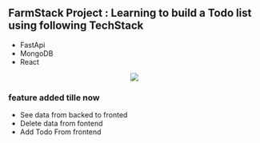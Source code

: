 ## FarmStack Project : Learning to build a Todo list using following TechStack
- FastApi
- MongoDB
- React
<p align="center">
  <a href="https://skillicons.dev">
    <img src="https://skillicons.dev/icons?i=git,html,css,js,react,python,fastapi,mongodb" />
  </a>
</p>

### feature added tille now
- See data from backed to fronted
- Delete data from fontend
- Add Todo From frontend